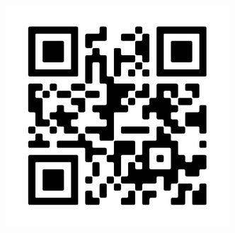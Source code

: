 ![Logo da Minha Empresa](Android_Project_.png)
<!-- <img src="Android_Project_.png" alt="Android_Project.png"> -->